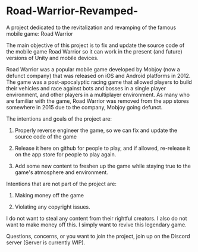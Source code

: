 # Road-Warrior-Revamped-
A project dedicated to the revitalization and revamping of the famous mobile game: Road Warrior

The main objective of this project is to fix and update the source code of the mobile game Road Warrior so it can work in the present (and future) versions of Unity and
mobile devices.

Road Warrior was a popular mobile game developed by Mobjoy (now a defunct company) that was released on iOS and Android platforms in 2012. The game was a 
post-apocalyptic racing game that allowed players to build their vehicles and race against bots and bosses in a single player environment, and other players in a 
multiplayer environment. As many who are familiar with the game, Road Warrior was removed from the app stores somewhere in 2015 due to the company, Mobjoy going defunct.

The intentions and goals of the project are:
1) Properly reverse engineer the game, so we can fix and update the source code of the game

2) Release it here on github for people to play, and if allowed, re-release it on the app store for people to play again.

3) Add some new content to freshen up the game while staying true to the game's atmosphere and environment.

Intentions that are not part of the project are:
1) Making money off the game

2) Violating any copyright issues. 

I do not want to steal any content from their rightful creators. I also do not want to make money off this. I simply want to revive this legendary game.

Questions, concerns, or you want to join the project, join up on the Discord server (Server is currently WIP).
